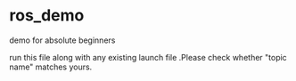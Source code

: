 # ros_demo
demo for absolute beginners

run this file along with any existing launch file .Please check whether "topic name" matches yours.
